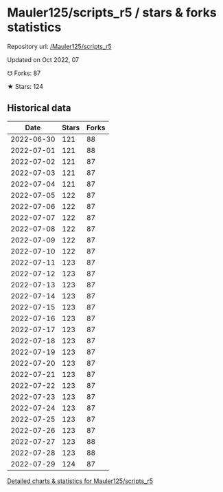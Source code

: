 # Mauler125/scripts_r5 / stars & forks statistics

Repository url: [/Mauler125/scripts_r5](https://github.com/Mauler125/scripts_r5)

Updated on Oct 2022, 07

☋ Forks: 87

★ Stars: 124

## Historical data
| Date | Stars | Forks |
|------|-------|-------|
| 2022-06-30 | 121 | 88 | 
| 2022-07-01 | 121 | 88 | 
| 2022-07-02 | 121 | 87 | 
| 2022-07-03 | 121 | 87 | 
| 2022-07-04 | 121 | 87 | 
| 2022-07-05 | 122 | 87 | 
| 2022-07-06 | 122 | 87 | 
| 2022-07-07 | 122 | 87 | 
| 2022-07-08 | 122 | 87 | 
| 2022-07-09 | 122 | 87 | 
| 2022-07-10 | 122 | 87 | 
| 2022-07-11 | 123 | 87 | 
| 2022-07-12 | 123 | 87 | 
| 2022-07-13 | 123 | 87 | 
| 2022-07-14 | 123 | 87 | 
| 2022-07-15 | 123 | 87 | 
| 2022-07-16 | 123 | 87 | 
| 2022-07-17 | 123 | 87 | 
| 2022-07-18 | 123 | 87 | 
| 2022-07-19 | 123 | 87 | 
| 2022-07-20 | 123 | 87 | 
| 2022-07-21 | 123 | 87 | 
| 2022-07-22 | 123 | 87 | 
| 2022-07-23 | 123 | 87 | 
| 2022-07-24 | 123 | 87 | 
| 2022-07-25 | 123 | 87 | 
| 2022-07-26 | 123 | 87 | 
| 2022-07-27 | 123 | 88 | 
| 2022-07-28 | 123 | 88 | 
| 2022-07-29 | 124 | 87 | 


[Detailed charts & statistics for Mauler125/scripts_r5](https://reviewgithub.com/rep/Mauler125/scripts_r5)
